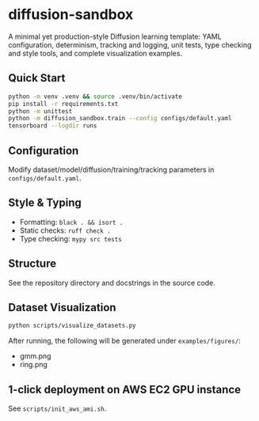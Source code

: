 # diffusion-sandbox

A minimal yet production-style Diffusion learning template: YAML configuration, determinism, tracking and logging, unit tests, type checking and style tools, and complete visualization examples.

## Quick Start

```bash
python -m venv .venv && source .venv/bin/activate
pip install -r requirements.txt
python -m unittest
python -m diffusion_sandbox.train --config configs/default.yaml
tensorboard --logdir runs
```

## Configuration

Modify dataset/model/diffusion/training/tracking parameters in `configs/default.yaml`.

## Style & Typing

- Formatting: `black . && isort .`
- Static checks: `ruff check .`
- Type checking: `mypy src tests`

## Structure

See the repository directory and docstrings in the source code.

## Dataset Visualization

```bash
python scripts/visualize_datasets.py
```

After running, the following will be generated under `examples/figures/`:

- gmm.png
- ring.png

## 1-click deployment on AWS EC2 GPU instance

See `scripts/init_aws_ami.sh`.
